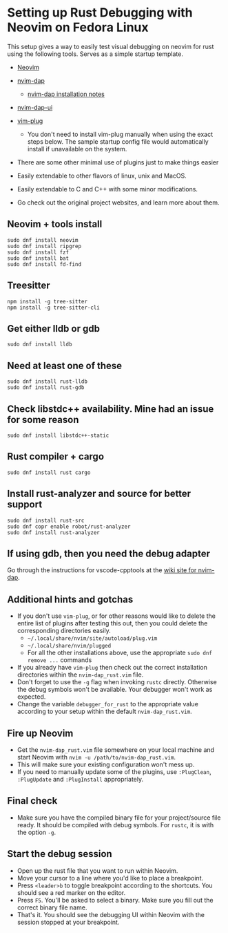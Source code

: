 # Setting up Rust Debugging with Neovim on Fedora Linux

This setup gives a way to easily test visual debugging on neovim for rust using the following tools. Serves as a simple startup template.

* [Neovim](https://neovim.io/)
* [nvim-dap](https://github.com/mfussenegger/nvim-dap)
	* [nvim-dap installation notes](https://github.com/mfussenegger/nvim-dap/wiki)
* [nvim-dap-ui](https://github.com/rcarriga/nvim-dap-ui)
* [vim-plug](https://github.com/junegunn/vim-plug)
	* You don't need to install vim-plug manually when using the exact steps below. The sample startup config file would automatically install if unavailable on the system.
* There are some other minimal use of plugins just to make things easier

* Easily extendable to other flavors of linux, unix and MacOS.
* Easily extendable to C and C++ with some minor modifications.
* Go check out the original project websites, and learn more about them.

## Neovim + tools install
```
sudo dnf install neovim
sudo dnf install ripgrep
sudo dnf install fzf
sudo dnf install bat
sudo dnf install fd-find
```

## Treesitter
```
npm install -g tree-sitter
npm install -g tree-sitter-cli
```

## Get either lldb or gdb
```
sudo dnf install lldb
```

## Need at least one of these
```
sudo dnf install rust-lldb
sudo dnf install rust-gdb
```

## Check libstdc++ availability. Mine had an issue for some reason
```
sudo dnf install libstdc++-static
```

## Rust compiler + cargo
```
sudo dnf install rust cargo
```

## Install rust-analyzer and source for better support
```
sudo dnf install rust-src
sudo dnf copr enable robot/rust-analyzer
sudo dnf install rust-analyzer
```

## If using gdb, then you need the debug adapter
Go through the instructions for vscode-cpptools at the [wiki site for nvim-dap](https://github.com/mfussenegger/nvim-dap/wiki/C-C---Rust-\(gdb-via--vscode-cpptools\)).

## Additional hints and gotchas
* If you don't use `vim-plug`, or for other reasons would like to delete the entire list of plugins after testing this out, then you could delete the corresponding directories easily.
	* `~/.local/share/nvim/site/autoload/plug.vim`
	* `~/.local/share/nvim/plugged`
	* For all the other installations above, use the appropriate `sudo dnf remove ...` commands
* If you already have `vim-plug` then check out the correct installation directories within the `nvim-dap_rust.vim` file. 
* Don't forget to use the `-g` flag when invoking `rustc` directly. Otherwise
the debug symbols won't be available. Your debugger won't work as expected.
* Change the variable `debugger_for_rust` to the appropriate value according to your setup within the default `nvim-dap_rust.vim`. 


## Fire up Neovim
* Get the `nvim-dap_rust.vim` file somewhere on your local machine and start Neovim with `nvim -u /path/to/nvim-dap_rust.vim`.
* This will make sure your existing configuration won't mess up.
* If you need to manually update some of the plugins, use `:PlugClean`, `:PlugUpdate` and `:PlugInstall` appropriately.

## Final check
* Make sure you have the compiled binary file for your project/source file ready. It should be compiled with debug symbols. For `rustc`, it is with the option `-g`.


## Start the debug session
* Open up the rust file that you want to run within Neovim.
* Move your cursor to a line where you'd like to place a breakpoint.
* Press `<leader>b` to toggle breakpoint according to the shortcuts. You should see a red marker on the editor.
* Press `F5`. You'll be asked to select a binary. Make sure you fill out the correct binary file name.
* That's it. You should see the debugging UI within Neovim with the session stopped at your breakpoint.
